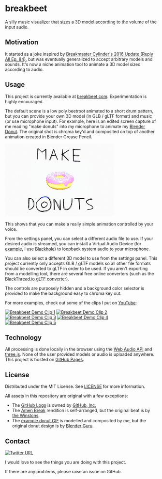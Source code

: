 # breakbeet

A silly music visualizer that sizes a 3D model according to the volume of the input audio.

## Motivation
It started as a joke inspired by [Breakmaster Cylinder's 2016 Update (Reply All Ep. 84)](https://soundcloud.com/breakmaster-cylinder/breakmaster-cylinders-2016-update-reply-all-ep-84), but was eventually generalized to accept arbitrary models and sounds. It's now a niche animation tool to animate a 3D model sized according to audio.

## Usage
This project is currently available at [breakbeet.com](https://breakbeet.com). Experimentation is highly encouraged.

The default scene is a low poly beetroot animated to a short drum pattern, but you can provide your own 3D model (in GLB / gLTF format) and music (or use microphone input). For example, here is an edited screen capture of me reading "make donuts" into my microphone to animate my [Blender Donut](https://www.reddit.com/r/BlenderDoughnuts). The original shot is chroma key'd and composited on top of another animation created in Blender Grease Pencil.

![Example GIF](assets/images/make_donuts.gif)

This shows that you can make a really simple animation controlled by your voice.

From the settings panel, you can select a different audio file to use. If your desired audio is streamed, you can install a Virtual Audio Device (for [example](https://www.dxzone.com/5-free-virtual-audio-cable-software/), I use [Blackhole](https://github.com/ExistentialAudio/BlackHole)) to loopback system audio to your microphone.

You can also select a different 3D model to use from the settings panel. This project currently only accepts GLB / gLTF models so all other file formats should be converted to gLTF in order to be used. If you aren't exporting from a modelling tool, there are several free online converters (such as the [BlackThread.io gLTF converter](https://blackthread.io/gltf-converter/)).

The controls are purposely hidden and a background color selector is provided to make the background easy to chroma key out.

For more examples, check out some of the clips I put on [YouTube](https://www.youtube.com/playlist?list=PLs_0Nv-YQkoCrw4O8oCQoY7Eow-vmqNQB):

[![Breakbeet Demo Clip 1](https://img.youtube.com/vi/J0i9favfihk/default.jpg)](https://www.youtube.com/watch?v=J0i9favfihk)
[![Breakbeet Demo Clip 2](https://img.youtube.com/vi/OkYdRwLPN5c/default.jpg)](https://www.youtube.com/watch?v=OkYdRwLPN5c)
[![Breakbeet Demo Clip 3](https://img.youtube.com/vi/GtzHPPxHaA0/default.jpg)](https://www.youtube.com/watch?v=GtzHPPxHaA0)
[![Breakbeet Demo Clip 4](https://img.youtube.com/vi/_EYnsCz9cGE/default.jpg)](https://www.youtube.com/watch?v=_EYnsCz9cGE)
[![Breakbeet Demo Clip 5](https://img.youtube.com/vi/AWZaCTdAbmM/default.jpg)](https://www.youtube.com/watch?v=AWZaCTdAbmM)

## Technology
All processing is done locally in the browser using the [Web Audio API](https://www.w3.org/TR/webaudio) and [three.js](https://threejs.org). None of the user provided models or audio is uploaded anywhere. This project is hosted on [GitHub Pages](https://pages.github.com).

## License
Distributed under the MIT License. See [LICENSE](LICENSE) for more information.

All assets in this repository are original with a few exceptions:
* The [GitHub Logo](assets/images/GitHub-Mark-32px.png) is owned by [GitHub, Inc.](https://github.com/logos)
* The [Amen Break](assets/audio/amen_break_rendition.mp3) rendition is self-arranged, but the original beat is by [the Winstons](https://en.wikipedia.org/wiki/Amen_break).
* The [example donut GIF](assets/images/make_donuts.gif) is modelled and composited by me, but the original donut design is by [Blender Guru](https://www.blenderguru.com/tutorials/blender-beginner-tutorial-series).

## Contact
[![Twitter URL](https://img.shields.io/twitter/url?label=%40anthologen&style=social&url=https%3A%2F%2Ftwitter.com%2Fanthologen)](https://twitter.com/anthologen)

I would love to see the things you are doing with this project.

If there are any problems, please raise an issue on GitHub.
